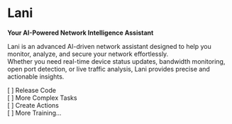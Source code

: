 <h1>Lani</h1> 
<b>Your AI-Powered Network Intelligence Assistant</b>

Lani is an advanced AI-driven network assistant designed to help you monitor, analyze, and secure your network effortlessly.<br>
Whether you need real-time device status updates, bandwidth monitoring, open port detection, or live traffic analysis, Lani provides precise and actionable insights.

[ ] Release Code <br>
[ ] More Complex Tasks<br>
[ ] Create Actions<br>
[ ] More Training...
